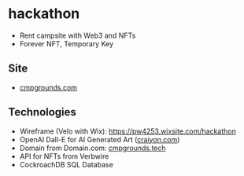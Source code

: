# hackathon
- Rent campsite with Web3 and NFTs
- Forever NFT, Temporary Key

## Site 
- [cmpgrounds.com](cmpgrounds.com)

## Technologies
- Wireframe (Velo with Wix): https://pw4253.wixsite.com/hackathon
- OpenAI Dall-E for AI Generated Art ([craiyon.com](craiyon.com)) 
- Domain from Domain.com: [cmpgrounds.tech](cmpgrounds.tech)
- API for NFTs from Verbwire
- CockroachDB SQL Database 

